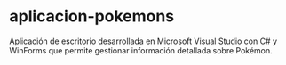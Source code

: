 # aplicacion-pokemons
Aplicación de escritorio desarrollada en Microsoft Visual Studio con C# y WinForms que permite gestionar información detallada sobre Pokémon.
